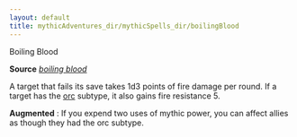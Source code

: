 ```yaml
---
layout: default
title: mythicAdventures_dir/mythicSpells_dir/boilingBlood
---
```

Boiling Blood

**Source** [_boiling blood_](ultimateMagic_dir/spells_dir/boilingBlood#_boiling-blood)

A target that fails its save takes 1d3 points of fire damage per round. If a target has the [orc](monsters_dir/creatureTypes#_orc-subtype) subtype, it also gains fire resistance 5.

**Augmented** : If you expend two uses of mythic power, you can affect allies as though they had the orc subtype.

